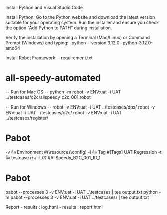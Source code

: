 Install Python and Visual Studio Code


Install Python:
    Go to the Python website and download the latest version suitable for your operating system.
Run the installer and ensure you check the option “Add Python to PATH” during installation.


Verify the installation by opening a Terminal (Mac/Linux) or Command Prompt (Windows) and typing:
    -python --version 3.12.0
    -python-3.12.0-amd64

Install Robot Framework:
    - requirement.txt


# all-speedy-automated
-- Run for Mac OS --
python -m robot -v ENV:uat -i UAT  ../testcases/c2c/allspeedy_c2c_001.robot

-- Run for Windows --
robot -v ENV:uat -i UAT  ../testcases/dps/
robot -v ENV:uat -i UAT  ../testcases/c2c/
robot -v ENV:uat -i UAT  ../testcases/register/


# Pabot
-v คือ Environment                   #(\resources\config)
-i คือ Tag                           #[Tags]   UAT    Regression
-t คือ testcase เช่น -t *01*          #AllSpeedy_B2C_001_ID_1 
# Pabot
pabot --processes 3 -v ENV:uat -i UAT ..\testcases |  tee output.txt
python -m pabot --processes 3 -v ENV:uat -i UAT ../testcases/  |  tee output.txt

Report
     - results : log.html
     - results : report.html

